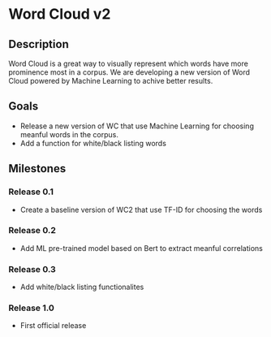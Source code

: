 # Word Cloud v2

## Description
Word Cloud is a great way to visually represent which words have more prominence most in a corpus.
We are developing a new version of Word Cloud powered by Machine Learning to achive better results. 

## Goals
- Release a new version of WC that use Machine Learning for choosing meanful words in the corpus.
- Add a function for white/black listing words

## Milestones
### Release 0.1
- Create a baseline version of WC2 that use TF-ID for choosing the words

### Release 0.2
- Add ML pre-trained model based on Bert to extract meanful correlations

### Release 0.3
- Add white/black listing functionalites

### Release 1.0
- First official release
